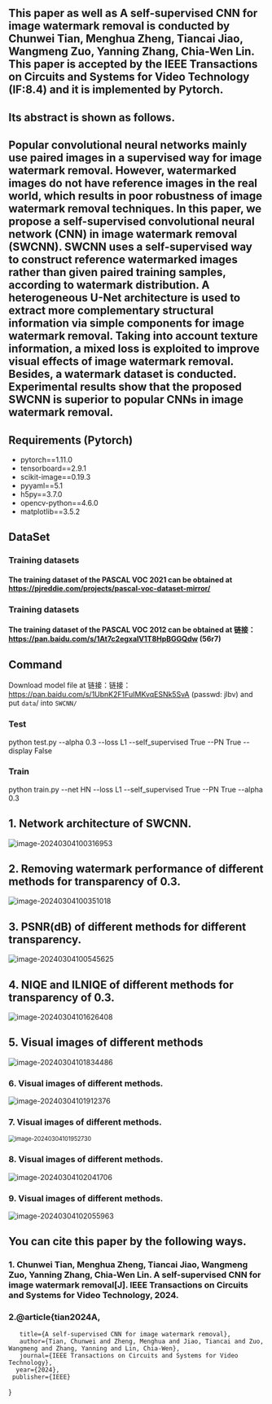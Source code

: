 ## This paper as well as  A self-supervised CNN for image watermark removal is conducted by Chunwei Tian, Menghua Zheng, Tiancai Jiao, Wangmeng Zuo, Yanning Zhang, Chia-Wen Lin. This  paper is accepted by the IEEE Transactions on Circuits and Systems for Video Technology (IF:8.4) and it is implemented by Pytorch. 

## Its abstract is shown as follows.

## Popular convolutional neural networks mainly use paired images in a supervised way for image watermark removal. However, watermarked images do not have reference images in the real world, which results in poor robustness of image watermark removal techniques. In this paper, we propose a self-supervised convolutional neural network (CNN) in image watermark removal (SWCNN). SWCNN uses a self-supervised way to construct reference watermarked images rather than given paired training samples, according to watermark distribution. A heterogeneous U-Net architecture is used to extract more complementary structural information via simple components for image watermark removal. Taking into account texture information, a mixed loss is exploited to improve visual effects of image watermark removal. Besides, a watermark dataset is conducted. Experimental results show that the proposed SWCNN is superior to popular CNNs in image watermark removal.

## Requirements (Pytorch)

* pytorch==1.11.0
* tensorboard==2.9.1
* scikit-image==0.19.3
* pyyaml==5.1
* h5py==3.7.0
* opencv-python==4.6.0
* matplotlib==3.5.2

## DataSet

### Training datasets

#### The training dataset of the PASCAL VOC 2021 can be obtained at https://pjreddie.com/projects/pascal-voc-dataset-mirror/

### Training datasets

#### The training dataset of the PASCAL VOC 2012 can be obtained at 链接：https://pan.baidu.com/s/1At7c2egxalV1T8HpBGGQdw (56r7)

## Command

Download model file at 链接：链接：https://pan.baidu.com/s/1UbnK2F1FuIMKvqESNk5SvA  (passwd: jlbv) and put `data`/  into `SWCNN/`

### Test

python test.py --alpha 0.3  --loss L1 --self_supervised True  --PN True  --display False

### Train

python train.py --net HN --loss L1 --self_supervised True --PN True --alpha 0.3

## 1. Network architecture of SWCNN.

![image-20240304100316953](assets/image-20240304100316953.png)

## 2. Removing watermark performance of different methods for transparency of 0.3. 

![image-20240304100351018](assets/image-20240304100351018.png)

## 3. PSNR(dB) of different methods for different transparency. 

![image-20240304100545625](assets/image-20240304100545625.png)

## 4. NIQE and ILNIQE of different methods for transparency of 0.3.

![image-20240304101626408](assets/image-20240304101626408.png)

## 5. Visual images of different methods

![image-20240304101834486](assets/image-20240304101834486.png)

### 6. Visual images of different methods.

![image-20240304101912376](assets/image-20240304101912376.png)

### 7. Visual images of different methods.

<img src="assets/image-20240304101952730.png" alt="image-20240304101952730" style="zoom:80%;" />

### 8. Visual images of different methods.

![image-20240304102041706](assets/image-20240304102041706.png)

### 9. Visual images of different methods.

![image-20240304102055963](assets/image-20240304102055963.png)

## You can cite this paper by the following ways.

### 1. Chunwei Tian, Menghua Zheng, Tiancai Jiao, Wangmeng Zuo, Yanning Zhang, Chia-Wen Lin. A self-supervised CNN for image watermark removal[J]. IEEE Transactions on Circuits and Systems for Video Technology, 2024.

### 2.@article{tian2024A,
       title={A self-supervised CNN for image watermark removal},
       author={Tian, Chunwei and Zheng, Menghua and Jiao, Tiancai and Zuo, Wangmeng and Zhang, Yanning and Lin, Chia-Wen},
       journal={IEEE Transactions on Circuits and Systems for Video Technology},
      year={2024},
     publisher={IEEE}
}
